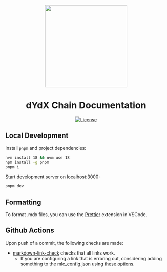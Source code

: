 <p align="center"><img src="https://dydx.exchange/icon.svg?" width="256" /></p>

<h1 align="center">dYdX Chain Documentation</h1>

<div align="center">
  <a href='https://github.com/dydxprotocol/v4-documentation/blob/main/LICENSE'>
    <img src='https://img.shields.io/badge/License-AGPL_v3-blue.svg' alt='License' />
  </a>
</div>

## Local Development

Install `pnpm` and project dependencies: 
```bash
nvm install 18 && nvm use 18
npm install -g pnpm
pnpm i
```

Start development server on localhost:3000:
```bash
pnpm dev
```

## Formatting
To format .mdx files, you can use the [Prettier](https://marketplace.visualstudio.com/items?itemName=esbenp.prettier-vscode) extension in VSCode.

## Github Actions
Upon push of a commit, the following checks are made:
* [markdown-link-check](https://github.com/gaurav-nelson/github-action-markdown-link-check) checks that all links work.
  * If you are configuring a link that is erroring out, considering adding something to the [mlc_config.json](./mlc_config.json) using [these options](https://github.com/tcort/markdown-link-check#config-file-format).
